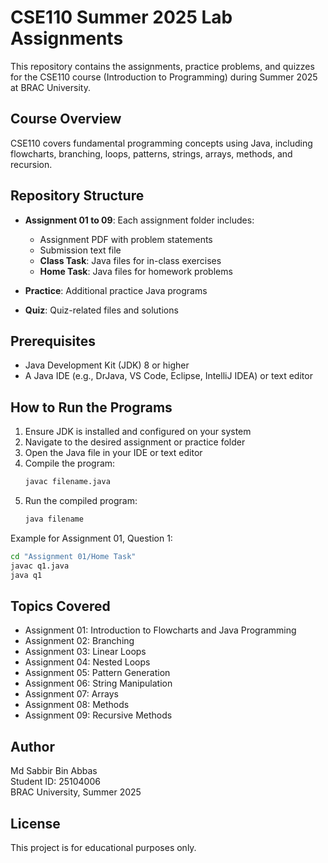 # CSE110 Summer 2025 Lab Assignments

This repository contains the assignments, practice problems, and quizzes for the CSE110 course (Introduction to Programming) during Summer 2025 at BRAC University.

## Course Overview

CSE110 covers fundamental programming concepts using Java, including flowcharts, branching, loops, patterns, strings, arrays, methods, and recursion.

## Repository Structure

- **Assignment 01 to 09**: Each assignment folder includes:
  - Assignment PDF with problem statements
  - Submission text file
  - **Class Task**: Java files for in-class exercises
  - **Home Task**: Java files for homework problems

- **Practice**: Additional practice Java programs

- **Quiz**: Quiz-related files and solutions

## Prerequisites

- Java Development Kit (JDK) 8 or higher
- A Java IDE (e.g., DrJava, VS Code, Eclipse, IntelliJ IDEA) or text editor

## How to Run the Programs

1. Ensure JDK is installed and configured on your system
2. Navigate to the desired assignment or practice folder
3. Open the Java file in your IDE or text editor
4. Compile the program:
   ```bash
   javac filename.java
   ```
5. Run the compiled program:
   ```bash
   java filename
   ```

Example for Assignment 01, Question 1:
```bash
cd "Assignment 01/Home Task"
javac q1.java
java q1
```

## Topics Covered

- Assignment 01: Introduction to Flowcharts and Java Programming
- Assignment 02: Branching
- Assignment 03: Linear Loops
- Assignment 04: Nested Loops
- Assignment 05: Pattern Generation
- Assignment 06: String Manipulation
- Assignment 07: Arrays
- Assignment 08: Methods
- Assignment 09: Recursive Methods

## Author

Md Sabbir Bin Abbas  
Student ID: 25104006  
BRAC University, Summer 2025

## License

This project is for educational purposes only.
